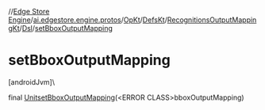//[Edge Store Engine](../../../../../../index.md)/[ai.edgestore.engine.protos](../../../../index.md)/[OpKt](../../../index.md)/[DefsKt](../../index.md)/[RecognitionsOutputMappingKt](../index.md)/[Dsl](index.md)/[setBboxOutputMapping](set-bbox-output-mapping.md)

# setBboxOutputMapping

[androidJvm]\

final [Unit](https://kotlinlang.org/api/latest/jvm/stdlib/kotlin/-unit/index.html)[setBboxOutputMapping](set-bbox-output-mapping.md)(&lt;ERROR CLASS&gt;bboxOutputMapping)
